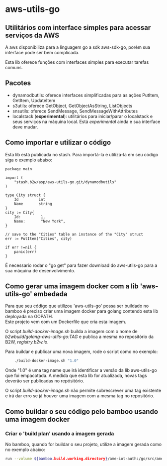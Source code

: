 # aws-utils-go
## Utilitários com interface simples para acessar serviços da AWS

A aws disponibiliza para a linguagem go a sdk aws-sdk-go, porém sua interface pode ser bem complicada.

Esta lib oferece funções com interfaces simples para executar tarefas comuns.

## Pacotes

* dynamodbutils: oferece interfaces simplificadas para as ações PutItem, GetItem, UpdateItem
* s3utils: oferece GetObject, GetObjectAsString, ListObjects
* snsutils: oferece SendMessage, SendMessageWithAttributes
* localstack (**experimental**): utilitários para iniciar/parar o localstack e seus serviços na máquina local. Está *experimental* ainda e sua interface deve mudar.

## Como importar e utilizar o código

Esta lib está publicada no stash. Para importá-la e utilizá-la em seu código siga o exemplo abaixo:

```golang
package main

import (
    "stash.b2w/asp/aws-utils-go.git/dynamodbutils"
)

type City struct {
    Id         int
    Name       string
}
city := City{
    Id:         1,
    Name:       "New York",
}

// save to the "Cities" table an instance of the "City" struct
err := PutItem("Cities", city)

if err !=nil {
    panic(err)
}
```

É necessario rodar o "go get" para fazer download do aws-utils-go para a sua máquina de desenvolvimento.

## Como gerar uma imagem docker com a lib 'aws-utils-go' embedada

Para que seu código que utilizou 'aws-utils-go' possa ser buildado no bamboo é preciso criar uma imagem docker para golang 
contendo esta lib deployada na GOPATH.  
Este projeto vem com um Dockerfile que cria esta imagem.

O script *build-docker-image.sh* builda a imagem com o nome de *b2wbuild/golang-aws-utils-go:TAG* e publica a mesma no repositório da B2W, *registry.b2w.io*.

Para buildar e publicar uma nova imagem, rode o script como no exemplo:

```bash
    ./build-docker-image.sh "1.0"
```

Onde "1.0" é uma tag name que irá identificar a versão da lib aws-utils-go que foi empacotada. A medida que esta lib for atualizada, novas tags deverão ser publicadas no repósitório.

O script *build-docker-image.sh* não permite sobrescrever uma tag existente e irá dar erro se já houver uma imagem com a mesma tag no repositório.

## Como buildar o seu código pelo bamboo usando uma imagem docker

### Criar o 'build plan' usando a imagem gerada

No bamboo, quando for buildar o seu projeto, utilize a imagem gerada como no exemplo abaixo:

```bash
run --volume ${bamboo.build.working.directory}/ame-iot-auth:/go/src/ame-iot-auth --workdir /go/src/ame-iot-auth --rm registry.b2w.io/b2wbuild/golang-aws-utils-go:1.0 /bin/bash -c ./device-api/build.sh
```


